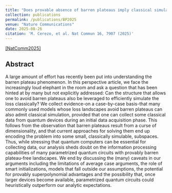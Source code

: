 ```yaml
---
title: "Does provable absence of barren plateaus imply classical simulability?"
collection: publications
permalink: /publications/BP2025
venue: "Nature Communications"
date: 2025-08-26 
citation: 'M. Cerezo, et al. Nat Commun 16, 7907 (2025)'
---
```


[[NatComm2025]](https://www.nature.com/articles/s41467-025-63099-6)

## Abstract
A large amount of effort has recently been put into understanding the barren plateau phenomenon. In this perspective article, we face the increasingly loud elephant in the room and ask a question that has been hinted at by many but not explicitly addressed: Can the structure that allows one to avoid barren plateaus also be leveraged to efficiently simulate the loss classically? We collect evidence-on a case-by-case basis-that many commonly used models whose loss landscapes avoid barren plateaus can also admit classical simulation, provided that one can collect some classical data from quantum devices during an initial data acquisition phase. This follows from the observation that barren plateaus result from a curse of dimensionality, and that current approaches for solving them end up encoding the problem into some small, classically simulable, subspaces. Thus, while stressing that quantum computers can be essential for collecting data, our analysis sheds doubt on the information processing capabilities of many parametrized quantum circuits with provably barren plateau-free landscapes. We end by discussing the (many) caveats in our arguments including the limitations of average case arguments, the role of smart initializations, models that fall outside our assumptions, the potential for provably superpolynomial advantages and the possibility that, once larger devices become available, parametrized quantum circuits could heuristically outperform our analytic expectations.
